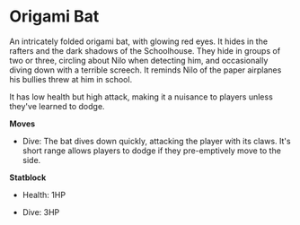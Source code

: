# Origami Bat

An intricately folded origami bat, with glowing red eyes. It hides in the rafters and the dark shadows of the Schoolhouse. They hide in groups of two or three, circling about Nilo when detecting him, and occasionally diving down with a terrible screech. It reminds Nilo of the paper airplanes his bullies threw at him in school.

It has low health but high attack, making it a nuisance to players unless they've learned to dodge. 

**Moves**

- Dive: The bat dives down quickly, attacking the player with its claws. It's short range allows players to dodge if they pre-emptively move to the side.

**Statblock**

- Health: 1HP

- Dive: 3HP